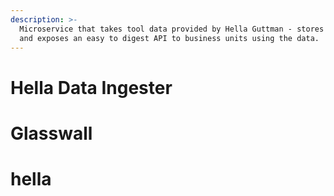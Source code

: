 ```yaml
---
description: >-
  Microservice that takes tool data provided by Hella Guttman - stores the data
  and exposes an easy to digest API to business units using the data.
---
```


# Hella Data Ingester

# Glasswall
# hella
